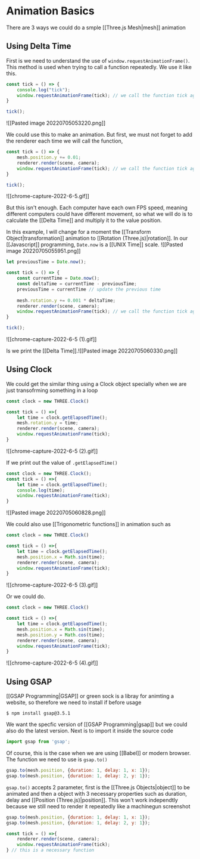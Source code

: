 # Animation Basics
There are 3 ways we could do a smple [[Three.js Mesh|mesh]] animation

## Using Delta Time
First is we need to understand the use of `window.requestAnimationFrame()`. This method is used when trying to call a function repeatedly. We use it like this.
```js
const tick = () => {
	console.log("tick");
	window.requestAnimationFrame(tick); // we call the function tick again here
}

tick();
```

![[Pasted image 20220705053220.png]]

We could use this to make an animation. But first, we must not forget to add the renderer each time we will call the function, 
```js
const tick = () => {
	mesh.position.y += 0.01;
	renderer.render(scene, camera);
	window.requestAnimationFrame(tick); // we call the function tick again here
}

tick();
```
![[chrome-capture-2022-6-5.gif]]

But this isn't enough. Each computer have each own FPS speed, meaning different computers could have different movement, so what we will do is to calculate the [[Delta Time]] and multiply it to the value position. 

In this example, I will change for a moment the [[Transform Object|transformation]] animation to [[Rotation (Three.js)|rotation]]. In our [[Javascript]] programming, `Date.now` is a [[UNIX Time]] scale. ![[Pasted image 20220705055951.png]]
```js
let previousTime = Date.now();

const tick = () => {
	const currentTime = Date.now();
	const deltaTime = currentTime - previousTime;
	previousTime = currentTime // update the previous time
	
	mesh.rotation.y += 0.001 * deltaTime;
	renderer.render(scene, camera);
	window.requestAnimationFrame(tick); // we call the function tick again here
}

tick();
```
![[chrome-capture-2022-6-5 (1).gif]]

Is we print the [[Delta Time]].![[Pasted image 20220705060330.png]]

## Using Clock
We could get the similar thing using a Clock object specially when we are just transofrming something in a loop
```js
const clock = new THREE.Clock()

const tick = () =>{
	let time = clock.getElapsedTime();
	mesh.rotation.y = time;
	renderer.render(scene, camera);
	window.requestAnimationFrame(tick);
}
```
![[chrome-capture-2022-6-5 (2).gif]]

If we print out the value of `.getElapsedTime()`
```js
const clock = new THREE.Clock();
const tick = () =>{
	let time = clock.getElapsedTime();
	console.log(time);
	window.requestAnimationFrame(tick);
}
```

![[Pasted image 20220705060828.png]]


We could also use [[Trigonometric functions]] in animation such as
```js
const clock = new THREE.Clock()

const tick = () =>{
	let time = clock.getElapsedTime();
	mesh.position.x = Math.sin(time);
	renderer.render(scene, camera);
	window.requestAnimationFrame(tick);
}
```

![[chrome-capture-2022-6-5 (3).gif]]

Or we could do.
```js
const clock = new THREE.Clock()

const tick = () =>{
	let time = clock.getElapsedTime();
	mesh.position.x = Math.sin(time);
	mesh.position.y = Math.cos(time);
	renderer.render(scene, camera);
	window.requestAnimationFrame(tick);
}
```
![[chrome-capture-2022-6-5 (4).gif]]

## Using GSAP
[[GSAP Programming|GSAP]] or green sock is a libray for animting a website, so therefore we need to install if before usage
```shell
$ npm install gsap@3.5.1
```

We want the specfic version of [[GSAP Programming|gsap]] but we could also do the latest version.
Next is to import it inside the source code
```js
import gsap from 'gsap';
```

Of course, this is the case when we are using [[Babel]] or modern browser. The function we need to use is `gsap.to()`
```js
gsap.to(mesh.position, {duration: 1, delay: 1, x: 1});
gsap.to(mesh.position, {duration: 1, delay: 2, y: 1});
```

`gsap.to()` accepts 2 parameter, first is the [[Three.js Objects|object]] to be animated and then a object with 3 necessary properties such as duration, delay and [[Position (Three.js)|position]]. This won't work independtly because we still need to render it repeatedly like a machinegun screenshot
```js
gsap.to(mesh.position, {duration: 1, delay: 1, x: 1});
gsap.to(mesh.position, {duration: 1, delay: 2, y: 1});

const tick = () =>{
	renderer.render(scene, camera);
	window.requestAnimationFrame(tick);
} // this is a necessary function
```
